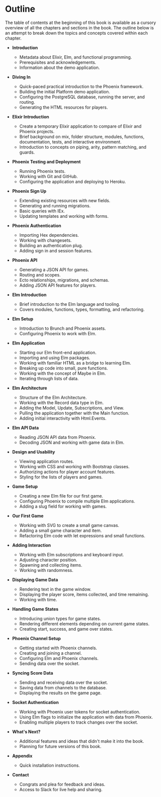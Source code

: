 # Outline

The table of contents at the beginning of this book is available as a cursory
overview of all the chapters and sections in the book. The outline below is an
attempt to break down the topics and concepts covered within each chapter.

- **Introduction**

  - Metadata about Elixir, Elm, and functional programming.
  - Prerequisites and acknowledgements.
  - Information about the demo application.

- **Diving In**

  - Quick-paced practical introduction to the Phoenix framework.
  - Building the initial Platform demo application.
  - Configuring the PostgreSQL database, running the server, and routing.
  - Generating the HTML resources for players.

- **Elixir Introduction**

  - Create a temporary Elixir application to compare of Elixir and Phoenix
    projects.
  - Brief background on mix, folder structure, modules, functions,
    documentation, tests, and interactive environment.
  - Introduction to concepts on piping, arity, pattern matching, and guards.

- **Phoenix Testing and Deployment**

  - Running Phoenix tests.
  - Working with Git and GitHub.
  - Configuring the application and deploying to Heroku.

- **Phoenix Sign Up**

  - Extending existing resources with new fields.
  - Generating and running migrations.
  - Basic queries with IEx.
  - Updating templates and working with forms.

- **Phoenix Authentication**

  - Importing Hex dependencies.
  - Working with changesets.
  - Building an authentication plug.
  - Adding sign in and session features.

- **Phoenix API**

  - Generating a JSON API for games.
  - Routing and scopes.
  - Ecto relationships, migrations, and schemas.
  - Adding JSON API features for players.

- **Elm Introduction**

  - Brief introduction to the Elm language and tooling.
  - Covers modules, functions, types, formatting, and refactoring.

- **Elm Setup**

  - Introduction to Brunch and Phoenix assets.
  - Configuring Phoenix to work with Elm.

- **Elm Application**

  - Starting our Elm front-end application.
  - Importing and using Elm packages.
  - Working with familiar HTML as a bridge to learning Elm.
  - Breaking up code into small, pure functions.
  - Working with the concept of Maybe in Elm.
  - Iterating through lists of data.

- **Elm Architecture**

  - Structure of the Elm Architecture.
  - Working with the Record data type in Elm.
  - Adding the Model, Update, Subscriptions, and View.
  - Pulling the application together with the Main function.
  - Adding initial interactivity with Html.Events.

- **Elm API Data**

  - Reading JSON API data from Phoenix.
  - Decoding JSON and working with game data in Elm.

- **Design and Usability**

  - Viewing application routes.
  - Working with CSS and working with Bootstrap classes.
  - Authorizing actions for player account features.
  - Styling for the lists of players and games.

- **Game Setup**

  - Creating a new Elm file for our first game.
  - Configuring Phoenix to compile multiple Elm applications.
  - Adding a slug field for working with games.

- **Our First Game**

  - Working with SVG to create a small game canvas.
  - Adding a small game character and item.
  - Refactoring Elm code with let expressions and small functions.

- **Adding Interaction**

  - Working with Elm subscriptions and keyboard input.
  - Adjusting character position.
  - Spawning and collecting items.
  - Working with randomness.

- **Displaying Game Data**

  - Rendering text in the game window.
  - Displaying the player score, items collected, and time remaining.
  - Working with time.

- **Handling Game States**

  - Introducing union types for game states.
  - Rendering different elements depending on current game states.
  - Creating start, success, and game over states.

- **Phoenix Channel Setup**

  - Getting started with Phoenix channels.
  - Creating and joining a channel.
  - Configuring Elm and Phoenix channels.
  - Sending data over the socket.

- **Syncing Score Data**

  - Sending and receiving data over the socket.
  - Saving data from channels to the database.
  - Displaying the results on the game page.

- **Socket Authentication**

  - Working with Phoenix user tokens for socket authentication.
  - Using Elm flags to initialize the application with data from Phoenix.
  - Enabling multiple players to track changes over the socket.

- **What's Next?**

  - Additional features and ideas that didn't make it into the book.
  - Planning for future versions of this book.

- **Appendix**

  - Quick installation instructions.

- **Contact**
  - Congrats and plea for feedback and ideas.
  - Access to Slack for live help and sharing.
